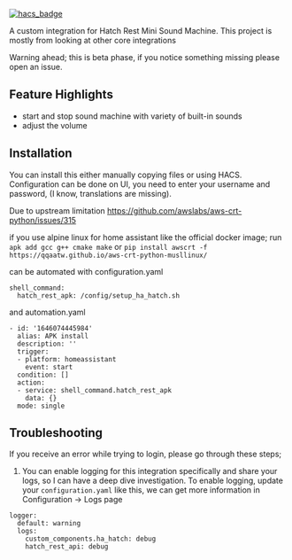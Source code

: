 [![hacs_badge](https://img.shields.io/badge/HACS-Default-41BDF5.svg?style=for-the-badge)](https://github.com/hacs/integration)

A custom integration for Hatch Rest Mini Sound Machine. This project is mostly from looking at other core integrations

Warning ahead; this is beta phase, if you notice something missing please open an issue.

## Feature Highlights ##
- start and stop sound machine with variety of built-in sounds
- adjust the volume

## Installation ##
You can install this either manually copying files or using HACS. Configuration can be done on UI, you need to enter your username and password, (I know, translations are missing). 

Due to upstream limitation https://github.com/awslabs/aws-crt-python/issues/315

if you use alpine linux for home assistant like the official docker image; run `apk add gcc g++ cmake make` or `pip install awscrt -f https://qqaatw.github.io/aws-crt-python-musllinux/`

can be automated with configuration.yaml
``` 
shell_command:
  hatch_rest_apk: /config/setup_ha_hatch.sh
```
and automation.yaml
``` 
- id: '1646074445984'
  alias: APK install
  description: ''
  trigger:
  - platform: homeassistant
    event: start
  condition: []
  action:
  - service: shell_command.hatch_rest_apk
    data: {}
  mode: single
```

## Troubleshooting ##
If you receive an error while trying to login, please go through these steps;
1. You can enable logging for this integration specifically and share your logs, so I can have a deep dive investigation. To enable logging, update your `configuration.yaml` like this, we can get more information in Configuration -> Logs page
```
logger:
  default: warning
  logs:
    custom_components.ha_hatch: debug
    hatch_rest_api: debug
```

